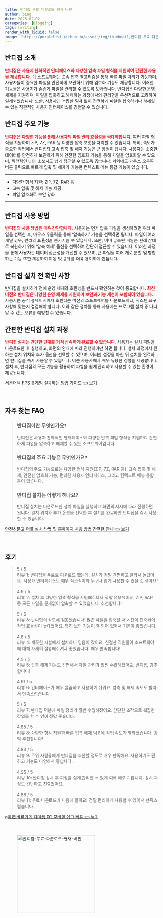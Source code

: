 ```yaml
---
title: 반디집 무료 다운로드 현재 버전
author: bing
date: 2025-02-02
categories: [Blogging]
tags: [writing]
render_with_liquid: false
image: 'https://purplelist.github.io/assets/img/thumbnail/반디집-무료-다운로드-현재-버전.webp'
---
```



<h2 id='반디집-소개'>반디집 소개</h2>

<p><b><span style="color: #ee2323;">반디집은 사용자 친화적인 인터페이스와 다양한 압축 파일 형식을 지원하여 간편한 사용을 제공합니다.</span></b> 이 소프트웨어는 고속 압축 알고리즘을 통해 빠른 파일 처리가 가능하며, 사용자들이 중요한 파일을 안전하게 보관하기 위해 암호화 기능도 제공합니다. 이러한 기능들은 사용자가 손쉽게 파일을 관리할 수 있도록 도와줍니다. 반디집은 다양한 운영 체제를 지원하며, 파일을 압축하고 해제하는 과정에서의 편리함을 우선적으로 고려하여 설계되었습니다. 또한, 사용자는 복잡한 절차 없이 간편하게 파일을 압축하거나 해제할 수 있는 직관적인 사용자 인터페이스를 경험할 수 있습니다.</p>

<h2 id='반디집-주요-기능'>반디집 주요 기능</h2>

<p><b><span style="color: #ee2323;">반디집은 다양한 기능을 통해 사용자의 파일 관리 효율성을 극대화합니다.</span></b> 여러 파일 형식을 지원하며 ZIP, 7Z, RAR 등 다양한 압축 포맷을 처리할 수 있습니다. 특히, 속도가 중요한 작업에서 반디집의 고속 압축 및 해제 기능은 큰 장점이 됩니다. 사용자는 소중한 데이터를 안전하게 보관하기 위해 안전한 암호화 기능을 통해 파일을 암호화할 수 있으며, 직관적인 UI는 초보자도 쉽게 접근할 수 있도록 돕습니다. 이외에도 마우스 오른쪽 버튼 클릭으로 빠르게 압축 및 해제가 가능한 컨텍스트 메뉴 통합 기능이 있습니다.</p>

<hr />

<ul>
    <li>다양한 형식 지원: ZIP, 7Z, RAR 등</li>
    <li>고속 압축 및 해제 기능 제공</li>
    <li>파일 암호화로 보안 강화</li>
</ul>

<hr />

<h2 id='반디집-사용-방법'>반디집 사용 방법</h2>

<p><b><span style="color: #ee2323;">반디집의 사용 방법은 매우 간단합니다.</span></b> 사용자는 먼저 압축 파일을 생성하려면 여러 파일을 선택한 후, 마우스 우클릭을 통해 ‘압축하기’ 기능을 선택하면 됩니다. 파일이 여러 개일 경우, 관리의 효율성을 증가시킬 수 있습니다. 또한, 이미 압축된 파일은 원래 상태로 복원하기 위해 ‘압축 해제’ 옵션을 선택하여 간단히 접근할 수 있습니다. 이러한 과정을 통해 사용자는 데이터 접근성을 개선할 수 있으며, 큰 파일을 여러 개로 분할 및 병합하는 기능 또한 제공하여 이동 및 공유를 더욱 용이하게 만듭니다.</p>

<h2 id='반디집-설치-전-확인사항'>반디집 설치 전 확인 사항</h2>

<p>반디집을 설치하기 전에 운영 체제의 호환성을 반드시 확인하는 것이 중요합니다. <b><span style="color: #ee2323;">최신 버전의 반디집은 다양한 운영 체제를 지원하며 보안과 기능 개선이 포함되어 있습니다.</span></b> 사용자는 공식 홈페이지에서 호환되는 버전의 소프트웨어를 다운로드하고, 시스템 요구 사항에 맞는지 점검해야 합니다. 이와 같은 절차를 통해 사용자는 프로그램 설치 중 나타날 수 있는 오류를 예방할 수 있습니다.</p>

<h2 id='간편한-반디집-설치-과정'>간편한 반디집 설치 과정</h2>

<p><b><span style="color: #ee2323;">반디집 설치는 간단한 단계를 거쳐 신속하게 완료할 수 있습니다.</span></b> 사용자는 설치 파일을 다운로드한 후 실행하고, 화면의 안내에 따라 진행하기만 하면 됩니다. 설치 과정에서 원하는 설치 위치와 추가 옵션을 선택할 수 있으며, 이러한 설정을 마친 뒤 설치를 완료하면 반디집을 즉시 사용할 수 있습니다. 이는 사용자에게 매우 유용한 경험을 제공합니다. 설치 후, 반디집의 모든 기능을 활용하여 파일을 쉽게 관리하고 사용할 수 있는 환경이 제공됩니다.</p>


<p><a class="click-button" title="서든어택 FPS 총게임 설치하는 방법 가이드" href="https://purplelist.github.io/posts/%EC%84%9C%EB%93%A0%EC%96%B4%ED%83%9D-FPS-%EC%B4%9D%EA%B2%8C%EC%9E%84-%EC%84%A4%EC%B9%98%ED%95%98%EB%8A%94-%EB%B0%A9%EB%B2%95-%EA%B0%80%EC%9D%B4%EB%93%9C/" rel="dofollow">서든어택 FPS 총게임 설치하는 방법 가이드 👈 보기</a></p><br>
<h2 id='자주_찾는_FAQ'>자주 찾는 FAQ</h2>
<div itemscope="" itemtype="https://schema.org/FAQPage"> 
<blockquote> 
<div itemscope="" itemprop="mainEntity" itemtype="https://schema.org/Question"> 
<h3 itemprop="name">반디집이란 무엇인가요?</h3> 
<div itemscope="" itemprop="acceptedAnswer" itemtype="https://schema.org/Answer"> 
<span itemprop="text"> 
<p>반디집은 사용자 친화적인 인터페이스와 다양한 압축 파일 형식을 지원하여 간편하게 파일을 압축하고 해제할 수 있는 소프트웨어입니다.</p> 
</span> 
</div> 
</div> 

<div itemscope="" itemprop="mainEntity" itemtype="https://schema.org/Question"> 
<h3 itemprop="name">반디집의 주요 기능은 무엇인가요?</h3> 
<div itemscope="" itemprop="acceptedAnswer" itemtype="https://schema.org/Answer"> 
<span itemprop="text"> 
<p>반디집의 주요 기능으로는 다양한 형식 지원(ZIP, 7Z, RAR 등), 고속 압축 및 해제, 안전한 암호화 기능, 편리한 사용자 인터페이스, 그리고 컨텍스트 메뉴 통합 등이 있습니다.</p> 
</span> 
</div> 
</div> 

<div itemscope="" itemprop="mainEntity" itemtype="https://schema.org/Question"> 
<h3 itemprop="name">반디집 설치는 어떻게 하나요?</h3> 
<div itemscope="" itemprop="acceptedAnswer" itemtype="https://schema.org/Answer"> 
<span itemprop="text"> 
<p>반디집 설치는 다운로드한 설치 파일을 실행하고 화면의 지시에 따라 진행하면 됩니다. 설치 위치와 추가 옵션을 선택한 후 설치를 완료하면 반디집을 즉시 사용할 수 있습니다.</p> 
</span> 
</div> 
</div> 

</blockquote> 
</div>
<p><a class="click-button" title="안전신문고 어플 설치 방법 및 홈페이지 사용 방법 간편한 안내" href="https://purplelist.github.io/posts/%EC%95%88%EC%A0%84%EC%8B%A0%EB%AC%B8%EA%B3%A0-%EC%96%B4%ED%94%8C-%EC%84%A4%EC%B9%98-%EB%B0%A9%EB%B2%95-%EB%B0%8F-%ED%99%88%ED%8E%98%EC%9D%B4%EC%A7%80-%EC%82%AC%EC%9A%A9-%EB%B0%A9%EB%B2%95-%EA%B0%84%ED%8E%B8%ED%95%9C-%EC%95%88%EB%82%B4/" rel="dofollow">안전신문고 어플 설치 방법 및 홈페이지 사용 방법 간편한 안내 👈 보기</a></p><br>
<h2 id='후기'>후기</h2>
<div itemscope itemtype="https://schema.org/Product">
  <blockquote>
  <div itemprop="review" itemscope itemtype="https://schema.org/Review">
      <div itemprop="reviewRating" itemscope itemtype="https://schema.org/Rating"> <span itemprop="ratingValue">5</span> / <span itemprop="bestRating">5</span> </div>
      <span itemprop="reviewBody">리뷰 1: 반디집을 무료로 다운로드 했는데, 설치가 정말 간편하고 빨라서 놀랐어요. 사용자 인터페이스도 매우 직관적이라 누구나 쉽게 사용할 수 있을 것 같아요!</span>
  </div>
  <br>
  <div itemprop="review" itemscope itemtype="https://schema.org/Review">
      <div itemprop="reviewRating" itemscope itemtype="https://schema.org/Rating"> <span itemprop="ratingValue">4.9</span> / <span itemprop="bestRating">5</span> </div>
      <span itemprop="reviewBody">리뷰 2: 설치 후 다양한 압축 형식을 지원해주어서 정말 유용했어요. ZIP, RAR 등 모든 파일을 문제없이 압축할 수 있었습니다. 추천합니다!</span>
  </div>
  <br>
  <div itemprop="review" itemscope itemtype="https://schema.org/Review">
      <div itemprop="reviewRating" itemscope itemtype="https://schema.org/Rating"> <span itemprop="ratingValue">5</span> / <span itemprop="bestRating">5</span> </div>
      <span itemprop="reviewBody">리뷰 3: 반디집의 속도에 감동했습니다! 많은 파일을 압축할 때 시간이 단축되어 작업 효율성이 높아졌어요. 특히 보안 기능이 잘 되어 있어서 기분이 좋았습니다.</span>
  </div>
  <br>
  <div itemprop="review" itemscope itemtype="https://schema.org/Review">
      <div itemprop="reviewRating" itemscope itemtype="https://schema.org/Rating"> <span itemprop="ratingValue">4.8</span> / <span itemprop="bestRating">5</span> </div>
      <span itemprop="reviewBody">리뷰 4: 깨끗한 시설에서 설치하니 믿음이 갔어요. 친절한 직원들이 소프트웨어에 대해 자세히 설명해주셔서 좋았습니다. 매우 만족합니다!</span>
  </div>
  <br>
  <div itemprop="review" itemscope itemtype="https://schema.org/Review">
      <div itemprop="reviewRating" itemscope itemtype="https://schema.org/Rating"> <span itemprop="ratingValue">4.9</span> / <span itemprop="bestRating">5</span> </div>
      <span itemprop="reviewBody">리뷰 5: 압축 해제 기능도 간편해서 파일 관리가 훨씬 수월해졌어요. 반디집, 강추합니다!</span>
  </div>
  <br>
  <div itemprop="review" itemscope itemtype="https://schema.org/Review">
      <div itemprop="reviewRating" itemscope itemtype="https://schema.org/Rating"> <span itemprop="ratingValue">4.91</span> / <span itemprop="bestRating">5</span> </div>
      <span itemprop="reviewBody">리뷰 6: 인터페이스가 매우 깔끔하고 사용하기 쉬워요. 압축 및 해제 속도도 빨라서 만족스럽습니다.</span>
  </div>
  <br>
  <div itemprop="review" itemscope itemtype="https://schema.org/Review">
      <div itemprop="reviewRating" itemscope itemtype="https://schema.org/Rating"> <span itemprop="ratingValue">5</span> / <span itemprop="bestRating">5</span> </div>
      <span itemprop="reviewBody">리뷰 7: 반디집 덕분에 파일 정리가 훨씬 수월해졌어요. 간단한 조작으로 복잡한 작업을 할 수 있어 정말 좋습니다.</span>
  </div>
  <br>
  <div itemprop="review" itemscope itemtype="https://schema.org/Review">
      <div itemprop="reviewRating" itemscope itemtype="https://schema.org/Rating"> <span itemprop="ratingValue">4.85</span> / <span itemprop="bestRating">5</span> </div>
      <span itemprop="reviewBody">리뷰 8: 다양한 형식 지원과 빠른 압축 해제 덕분에 작업 속도가 빨라졌습니다. 강력 추천합니다!</span>
  </div>
  <br>
  <div itemprop="review" itemscope itemtype="https://schema.org/Review">
      <div itemprop="reviewRating" itemscope itemtype="https://schema.org/Rating"> <span itemprop="ratingValue">4.83</span> / <span itemprop="bestRating">5</span> </div>
      <span itemprop="reviewBody">리뷰 9: 주위 사람들에게 반디집을 추천할 정도로 매우 만족해요. 사용하기도 편하고 기능도 다양해서 좋습니다.</span>
  </div>
  <br>
  <div itemprop="review" itemscope itemtype="https://schema.org/Review">
      <div itemprop="reviewRating" itemscope itemtype="https://schema.org/Rating"> <span itemprop="ratingValue">4.95</span> / <span itemprop="bestRating">5</span> </div>
      <span itemprop="reviewBody">리뷰 10: 반디집 설치 후 파일을 쉽게 관리할 수 있게 되어 매우 기쁩니다. 설치 과정도 간단하고 친절했어요.</span>
  </div>
  <br>
  <div itemprop="review" itemscope itemtype="https://schema.org/Review">
      <div itemprop="reviewRating" itemscope itemtype="https://schema.org/Rating"> <span itemprop="ratingValue">4.88</span> / <span itemprop="bestRating">5</span> </div>
      <span itemprop="reviewBody">리뷰 11: 무료 다운로드가 마음에 들어요! 정말 편리하게 사용할 수 있어서 만족스럽습니다.</span>
  </div>
  </blockquote>
</div>
<p><a class="click-button" title="g마켓 바로가기 지마켓 PC 모바일 쉽고 빠른" href="https://purplelist.github.io/posts/g%EB%A7%88%EC%BC%93-%EB%B0%94%EB%A1%9C%EA%B0%80%EA%B8%B0-%EC%A7%80%EB%A7%88%EC%BC%93-PC-%EB%AA%A8%EB%B0%94%EC%9D%BC-%EC%89%BD%EA%B3%A0-%EB%B9%A0%EB%A5%B8/" rel="dofollow">g마켓 바로가기 지마켓 PC 모바일 쉽고 빠른 👈 보기</a></p><br>
<figure class="image"><img src="https://purplelist.github.io/assets/img/thumbnail/반디집-무료-다운로드-현재-버전.webp" alt="반디집-무료-다운로드-현재-버전" width="256" height="256"></figure>